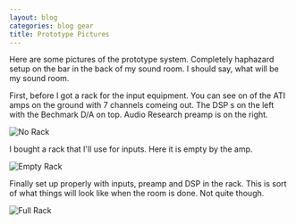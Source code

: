 ```yaml
---
layout: blog
categories: blog gear
title: Prototype Pictures
---
```

Here are some pictures of the prototype system. Completely haphazard
setup on the bar in the back of my sound room. I should say, what will
be my sound room.

First, before I got a rack for the input equipment. You can see on of
the ATI amps on the ground with 7 channels comeing out.  The DSP s on
the left with the Bechmark D/A on top. Audio Research preamp is on the
right.

![No Rack](https://perry.alexander.name/images/stereo-proto1.jpg)

I bought a rack that I'll use for inputs.  Here it is empty by the
amp.

![Empty Rack](https://perry.alexander.name/images/stereo-proto2.jpg)

Finally set up properly with inputs, preamp and DSP in the rack. This
is sort of what things will look like when the room is done.  Not
quite though.

![Full Rack](https://perry.alexander.name/images/stereo-proto3.jpg)

